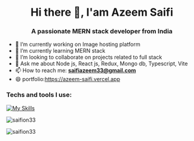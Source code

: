 # <h1 align="center">Hi there 👋, I'am Azeem Saifi</h1>

### <h3 align="center">A passionate MERN stack developer from India</h3>

- 🔭 I’m currently working on Image hosting platform
- 🌱 I’m currently learning MERN stack
- 👯 I’m looking to collaborate on projects related to full stack
- 💬 Ask me about Node js, React js, Redux, Mongo db, Typescript, Vite
- 📫 How to reach me: **saifiazeem33@gmail.com**
- 😄 portfolio:https://azeem-saifi.vercel.app

### Techs and tools I use:
[![My Skills](https://skillicons.dev/icons?i=html,css,js,react,typescript,tailwind,nodejs,expressjs,mongodb,redux,vite,git,github,vscode)](https://skillicons.dev)

<div style={{display:'flex',align-items:'center'}}>
 <p>
  <img align="left" src="https://github-readme-stats.vercel.app/api?username=saifion33&show_icons=true&theme=dark" alt="saifion33" />
</p>
<p>
  <img align="left" src="https://github-readme-streak-stats.herokuapp.com/?user=saifion33&theme=dark" alt="" />
</p>
</div>
&nbsp;
<p style={{margin-top:'20px'}}>
  <img align="center" margin-top="20px" src="https://github-readme-stats.vercel.app/api/top-langs/?username=saifion33&layout=compact&theme=dark" alt="saifion33" />
</p>
